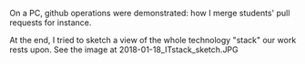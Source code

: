 On a PC, github operations were demonstrated: how I merge students' pull requests for instance.

At the end, I tried to sketch a view of the whole technology "stack" our work rests upon. See the image at 2018-01-18_ITstack_sketch.JPG
